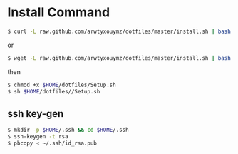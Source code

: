 # Install Command

```sh
$ curl -L raw.github.com/arwtyxouymz/dotfiles/master/install.sh | bash
```

or

```sh
$ wget -L raw.github.com/arwtyxouymz/dotfiles/master/install.sh | bash
```
then

```sh
$ chmod +x $HOME/dotfiles/Setup.sh
$ sh $HOME/dotfiles//Setup.sh
```

## ssh key-gen

```sh
$ mkdir -p $HOME/.ssh && cd $HOME/.ssh
$ ssh-keygen -t rsa
$ pbcopy < ~/.ssh/id_rsa.pub
```

